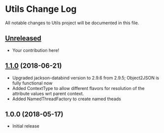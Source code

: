 # Utils Change Log

All notable changes to Utils project will be documented in this file.

## [Unreleased][]

* Your contribution here!

## [1.1.0][] (2018-06-21)

* Upgraded jackson-databind version to 2.9.6 from 2.9.5; Object2JSON is fully functional now
* Added ContextType to allow different flavors for resolution of the attribute values wrt parent context.
* Added NamedThreadFactory to create named theads

## 1.0.0 (2018-05-17)

* Initial release

[Semver]: http://semver.org
[Unreleased]: https://github.com/Celeral/Utils/compare/v1.1.0...HEAD
[1.1.0]: https://github.com/Celeral/Utils/compare/v1.0.0...v1.1.0
